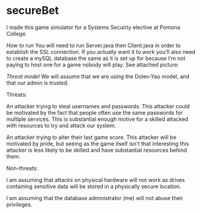 # secureBet
I made this game simulator for a Systems Secuirty elective at Pomona College. 

*How to run*
You will need to run Server.java then Client.java in order to establish the SSL connection. If you actually want it to work you'll also need to create a mySQL database the same as it is set up for because I'm not paying to host one for a game nobody will play. See attached picture:

*Threat model*
We will assume that we are using the Dolev-Yao model, and that our admin is trusted.

Threats:

An attacker trying to steal usernames and passwords. This attacker could be motivated by the fact that people often use the same passwords for multiple services. This is substantial enough motive for a skilled attacked with resources to try and attack our system.

An attacker trying to alter their last game score. This attacker will be motivated by pride, but seeing as the game itself isn't that interesting this attacker is less likely to be skilled and have substantial resources behind them. 

Non-threats:

I am assuming that attacks on physical hardware will not work as drives containing sensitive data will be stored in a physically secure location.

I am assuming that the database administrator (me) will not abuse their privileges.


